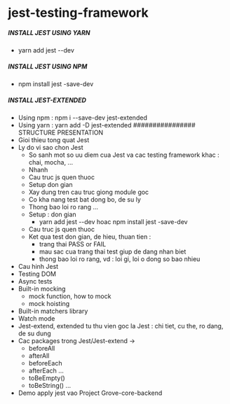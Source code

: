 # jest-testing-framework

##### INSTALL JEST USING YARN
- yarn add jest --dev

##### INSTALL JEST USING NPM
- npm install jest -save-dev

##### INSTALL JEST-EXTENDED
- Using npm : npm i --save-dev jest-extended
- Using yarn : yarn add -D jest-extended
################ STRUCTURE PRESENTATION
- Gioi thieu tong quat Jest
- Ly do vi sao chon Jest
    + So sanh mot so uu diem cua Jest va cac testing framework khac : chai, mocha, ...
    + Nhanh
    + Cau truc js quen thuoc
    + Setup don gian
    + Xay dung tren cau truc giong module goc
    + Co kha nang test bat dong bo, de su ly
    + Thong bao loi ro rang
    ...
    - Setup : don gian
        +  yarn add jest --dev hoac npm install jest -save-dev
    - Cau truc js quen thuoc
    - Ket qua test don gian, de hieu, thuan tien : 
        + trang thai PASS or FAIL
        + mau sac cua trang thai test giup de dang nhan biet
        + thong bao loi ro rang, vd : loi gi, loi o dong so bao nhieu
- Cau hinh Jest 
- Testing DOM
- Async tests
- Built-in mocking
    + mock function, how to mock
    + mock hoisting
- Built-in matchers library
- Watch mode 
- Jest-extend, extended tu thu vien goc la Jest : chi tiet, cu the, ro dang, de su dung
- Cac packages trong Jest/Jest-extend -> 
    + beforeAll
    + afterAll
    + beforeEach
    + afterEach
    ...
    + toBeEmpty()
    + toBeString()
    ...
- Demo apply jest vao Project Grove-core-backend